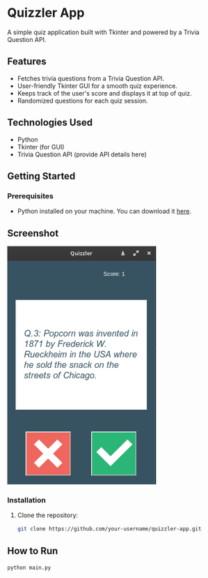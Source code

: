 # Quizzler App

A simple quiz application built with Tkinter and powered by a Trivia Question API.

## Features

- Fetches trivia questions from a Trivia Question API.
- User-friendly Tkinter GUI for a smooth quiz experience.
- Keeps track of the user's score and displays it at top of quiz.
- Randomized questions for each quiz session.

## Technologies Used

- Python
- Tkinter (for GUI)
- Trivia Question API (provide API details here)

## Getting Started

### Prerequisites

- Python installed on your machine. You can download it [here](https://www.python.org/downloads/).

## Screenshot
![Quizzler Game](images/quizzler-app.png)

### Installation

1. Clone the repository:

   ```bash
   git clone https://github.com/your-username/quizzler-app.git

## How to Run
  
  ```bash
  python main.py
